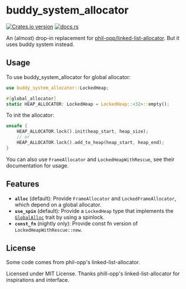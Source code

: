 # buddy_system_allocator

[![Crates.io version][crate-img]][crate]
[![docs.rs][docs-img]][docs]

An (almost) drop-in replacement for [phil-opp/linked-list-allocator](https://github.com/phil-opp/linked-list-allocator). But it uses buddy system instead.

## Usage

To use buddy_system_allocator for global allocator:

```rust
use buddy_system_allocator::LockedHeap;

#[global_allocator]
static HEAP_ALLOCATOR: LockedHeap = LockedHeap::<32>::empty();
```

To init the allocator:

```rust
unsafe {
    HEAP_ALLOCATOR.lock().init(heap_start, heap_size);
    // or
    HEAP_ALLOCATOR.lock().add_to_heap(heap_start, heap_end);
}
```

You can also use `FrameAllocator` and `LockedHeapWithRescue`, see their documentation for usage.

## Features

- **`alloc`** (default): Provide `FrameAllocator` and `LockedFrameAllocator`, which depend on a
  global allocator.
- **`use_spin`** (default): Provide a `LockedHeap` type that implements the [`GlobalAlloc`] trait by
  using a spinlock.
- **`const_fn`** (nightly only): Provide const fn version of `LockedHeapWithRescue::new`.

[`GlobalAlloc`]: https://doc.rust-lang.org/nightly/core/alloc/trait.GlobalAlloc.html

## License

Some code comes from phil-opp's linked-list-allocator.

Licensed under MIT License. Thanks phill-opp's linked-list-allocator for inspirations and interface.

[crate-img]: https://img.shields.io/crates/v/buddy_system_allocator.svg
[crate]: https://crates.io/crates/buddy_system_allocator
[docs-img]: https://docs.rs/buddy_system_allocator/badge.svg
[docs]: https://docs.rs/buddy_system_allocator
